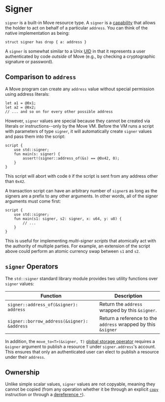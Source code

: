 # Signer

`signer` is a built-in Move resource type. A `signer` is a
[capability](https://en.wikipedia.org/wiki/Object-capability_model) that allows the holder to act on
behalf of a particular `address`. You can think of the native implementation as being:

```move
struct signer has drop { a: address }
```

A `signer` is somewhat similar to a Unix [UID](https://en.wikipedia.org/wiki/User_identifier) in
that it represents a user authenticated by code _outside_ of Move (e.g., by checking a cryptographic
signature or password).

## Comparison to `address`

A Move program can create any `address` value without special permission using address literals:

```move
let a1 = @0x1;
let a2 = @0x2;
// ... and so on for every other possible address
```

However, `signer` values are special because they cannot be created via literals or
instructions--only by the Move VM. Before the VM runs a script with parameters of type `signer`, it
will automatically create `signer` values and pass them into the script:

```move=
script {
    use std::signer;
    fun main(s: signer) {
        assert!(signer::address_of(&s) == @0x42, 0);
    }
}
```

This script will abort with code `0` if the script is sent from any address other than `0x42`.

A transaction script can have an arbitrary number of `signer`s as long as the signers are a prefix
to any other arguments. In other words, all of the signer arguments must come first:

```move=
script {
    use std::signer;
    fun main(s1: signer, s2: signer, x: u64, y: u8) {
        // ...
    }
}
```

This is useful for implementing _multi-signer scripts_ that atomically act with the authority of
multiple parties. For example, an extension of the script above could perform an atomic currency
swap between `s1` and `s2`.

## `signer` Operators

The `std::signer` standard library module provides two utility functions over `signer` values:

| Function                                    | Description                                                   |
| ------------------------------------------- | ------------------------------------------------------------- |
| `signer::address_of(&signer): address`      | Return the `address` wrapped by this `&signer`.               |
| `signer::borrow_address(&signer): &address` | Return a reference to the `address` wrapped by this `&signer` |

In addition, the `move_to<T>(&signer, T)` [global storage operator](./global-storage-operators.md)
requires a `&signer` argument to publish a resource `T` under `signer.address`'s account. This
ensures that only an authenticated user can elect to publish a resource under their `address`.

## Ownership

Unlike simple scalar values, `signer` values are not copyable, meaning they cannot be copied (from
any operation whether it be through an explicit [`copy`](./variables.md#move-and-copy) instruction
or through a [dereference `*`](./references.md#reference-operators)).
